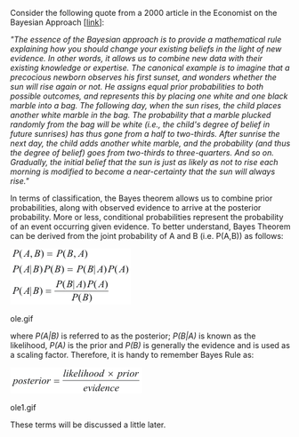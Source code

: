 Consider the following quote from a 2000 article in the Economist on the Bayesian Approach [[link](https://www.csail.mit.edu/~murphyk/Bayes/economist.html)]:

*"The essence of the Bayesian approach is to provide a mathematical rule explaining how you should change your existing beliefs in the light of new evidence. In other words, it allows us to combine new data with their existing knowledge or expertise. The canonical example is to imagine that a precocious newborn observes his first sunset, and wonders whether the sun will rise again or not. He assigns equal prior probabilities to both possible outcomes, and represents this by placing one white and one black marble into a bag. The following day, when the sun rises, the child places another white marble in the bag. The probability that a marble plucked randomly from the bag will be white (i.e., the child's degree of belief in future sunrises) has thus gone from a half to two-thirds. After sunrise the next day, the child adds another white marble, and the probability (and thus the degree of belief) goes from two-thirds to three-quarters. And so on. Gradually, the initial belief that the sun is just as likely as not to rise each morning is modified to become a near-certainty that the sun will always rise."*

In terms of classification, the Bayes theorem allows us to combine prior probabilities, along with observed evidence to arrive at the posterior probability. More or less, conditional probabilities represent the probability of an event occurring given evidence. To better understand, Bayes Theorem can be derived from the joint probability of A and B (i.e. P(A,B)) as follows:

<img src="images/ole.gif">

ole.gif

where *P(A|B)* is referred to as the posterior; *P(B|A)* is known as the likelihood, *P(A)* is the prior and *P(B)* is generally the evidence and is used as a scaling factor. Therefore, it is handy to remember Bayes Rule as:

<img src="images/ole1.gif">

ole1.gif

These terms will be discussed a little later.
